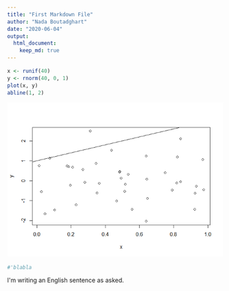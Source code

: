 ```yaml
---
title: "First Markdown File"
author: "Nada Boutadghart"
date: "2020-06-04"
output: 
  html_document:
    keep_md: true
---
```


```r
x <- runif(40)
y <- rnorm(40, 0, 1)
plot(x, y)
abline(1, 2)
```

![](FirstMarkdownFile_files/figure-html/unnamed-chunk-1-1.png)<!-- -->

```r
#'blabla
```

I'm writing an English sentence as asked.

